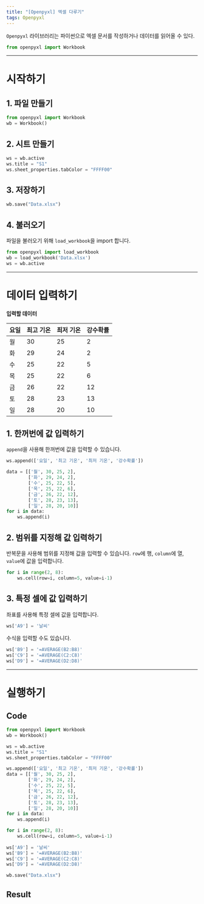 ```yaml
---
title: "[Openpyxl] 엑셀 다루기"
tags: Openpyxl
---
```








`Openpyxl` 라이브러리는 파이썬으로 엑셀 문서를 작성하거나 데이터를 읽어올 수 있다.

```python
from openpyxl import Workbook
```

---





# 시작하기

## 1. 파일 만들기

```python
from openpyxl import Workbook
wb = Workbook()
```



## 2. 시트 만들기

```python
ws = wb.active
ws.title = "S1"
ws.sheet_properties.tabColor = "FFFF00"
```



## 3. 저장하기

```python
wb.save("Data.xlsx")
```



## 4. 불러오기

파일을 불러오기 위해 `load_workbook`을 import 합니다.

```python
from openpyxl import load_workbook
wb = load_workbook('Data.xlsx')
ws = wb.active
```

---





# 데이터 입력하기

**입력할 데이터**

| 요일 | 최고 기온 | 최저 기온 | 강수확률 |
| ---- | --------- | :-------- | -------- |
| 월   | 30        | 25        | 2        |
| 화   | 29        | 24        | 2        |
| 수   | 25        | 22        | 5        |
| 목   | 25        | 22        | 6        |
| 금   | 26        | 22        | 12       |
| 토   | 28        | 23        | 13       |
| 일   | 28        | 20        | 10       |

## 1. 한꺼번에 값 입력하기

`append`을 사용해 한꺼번에 값을 입력할 수 있습니다.

```python
ws.append(['요일', '최고 기온', '최저 기온', '강수확률'])
```

```python
data = [['월', 30, 25, 2],
        ['화', 29, 24, 2],
        ['수', 25, 22, 5],
        ['목', 25, 22, 6],
        ['금', 26, 22, 12],
        ['토', 28, 23, 13],
        ['일', 28, 20, 10]]
for i in data:
    ws.append(i)
```



## 2. 범위를 지정해 값 입력하기

반복문을 사용해 범위를 지정해 값을 입력할 수 있습니다. `row`에 행, `column`에 열, `value`에 값을 입력합니다. 

```python
for i in range(2, 8):
    ws.cell(row=i, column=5, value=i-1)
```



## 3. 특정 셀에 값 입력하기

좌표를 사용해 특정 셀에 값을 입력합니다.

```python
ws['A9'] = '날씨'
```

수식을 입력할 수도 있습니다.

```python
ws['B9'] = '=AVERAGE(B2:B8)'
ws['C9'] = '=AVERAGE(C2:C8)'
ws['D9'] = '=AVERAGE(D2:D8)'
```

---





# 실행하기

## Code

```python
from openpyxl import Workbook
wb = Workbook()

ws = wb.active
ws.title = "S1"
ws.sheet_properties.tabColor = "FFFF00"

ws.append(['요일', '최고 기온', '최저 기온', '강수확률'])
data = [['월', 30, 25, 2],
        ['화', 29, 24, 2],
        ['수', 25, 22, 5],
        ['목', 25, 22, 6],
        ['금', 26, 22, 12],
        ['토', 28, 23, 13],
        ['일', 28, 20, 10]]
for i in data:
    ws.append(i)

for i in range(2, 8):
    ws.cell(row=i, column=5, value=i-1)
    
ws['A9'] = '날씨'
ws['B9'] = '=AVERAGE(B2:B8)'
ws['C9'] = '=AVERAGE(C2:C8)'
ws['D9'] = '=AVERAGE(D2:D8)'

wb.save("Data.xlsx")
```



## Result

